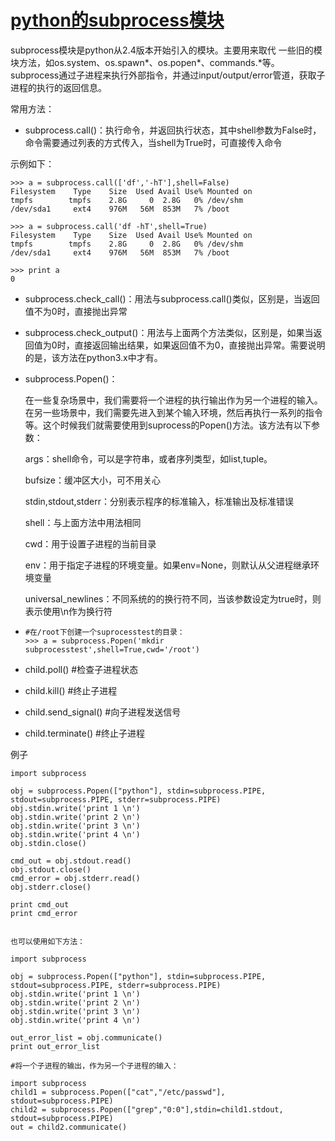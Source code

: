 # [python的subprocess模块](http://www.cnblogs.com/breezey/p/6673901.html)

subprocess模块是python从2.4版本开始引入的模块。主要用来取代 一些旧的模块方法，如os.system、os.spawn\*、os.popen\*、commands.\*等。subprocess通过子进程来执行外部指令，并通过input/output/error管道，获取子进程的执行的返回信息。

常用方法：

* subprocess.call\(\)：执行命令，并返回执行状态，其中shell参数为False时，命令需要通过列表的方式传入，当shell为True时，可直接传入命令

示例如下：

```
>>> a = subprocess.call(['df','-hT'],shell=False)
Filesystem    Type    Size  Used Avail Use% Mounted on
tmpfs        tmpfs    2.8G     0  2.8G   0% /dev/shm
/dev/sda1     ext4    976M   56M  853M   7% /boot

>>> a = subprocess.call('df -hT',shell=True)
Filesystem    Type    Size  Used Avail Use% Mounted on
tmpfs        tmpfs    2.8G     0  2.8G   0% /dev/shm
/dev/sda1     ext4    976M   56M  853M   7% /boot

>>> print a
0
```

* subprocess.check\_call\(\)：用法与subprocess.call\(\)类似，区别是，当返回值不为0时，直接抛出异常

* subprocess.check\_output\(\)：用法与上面两个方法类似，区别是，如果当返回值为0时，直接返回输出结果，如果返回值不为0，直接抛出异常。需要说明的是，该方法在python3.x中才有。

* subprocess.Popen\(\)：

  在一些复杂场景中，我们需要将一个进程的执行输出作为另一个进程的输入。在另一些场景中，我们需要先进入到某个输入环境，然后再执行一系列的指令等。这个时候我们就需要使用到suprocess的Popen\(\)方法。该方法有以下参数：

  args：shell命令，可以是字符串，或者序列类型，如list,tuple。

  bufsize：缓冲区大小，可不用关心

  stdin,stdout,stderr：分别表示程序的标准输入，标准输出及标准错误

  shell：与上面方法中用法相同

  cwd：用于设置子进程的当前目录

  env：用于指定子进程的环境变量。如果env=None，则默认从父进程继承环境变量

  universal\_newlines：不同系统的的换行符不同，当该参数设定为true时，则表示使用\n作为换行符

* ```
  #在/root下创建一个suprocesstest的目录：
  >>> a = subprocess.Popen('mkdir subprocesstest',shell=True,cwd='/root')
  ```
* child.poll\(\)    \#检查子进程状态

* child.kill\(\)     \#终止子进程

* child.send\_signal\(\)    \#向子进程发送信号

* child.terminate\(\)   \#终止子进程

例子

```
import subprocess

obj = subprocess.Popen(["python"], stdin=subprocess.PIPE, stdout=subprocess.PIPE, stderr=subprocess.PIPE)
obj.stdin.write('print 1 \n')
obj.stdin.write('print 2 \n')
obj.stdin.write('print 3 \n')
obj.stdin.write('print 4 \n')
obj.stdin.close()

cmd_out = obj.stdout.read()
obj.stdout.close()
cmd_error = obj.stderr.read()
obj.stderr.close()

print cmd_out
print cmd_error


也可以使用如下方法：

import subprocess

obj = subprocess.Popen(["python"], stdin=subprocess.PIPE, stdout=subprocess.PIPE, stderr=subprocess.PIPE)
obj.stdin.write('print 1 \n')
obj.stdin.write('print 2 \n')
obj.stdin.write('print 3 \n')
obj.stdin.write('print 4 \n')

out_error_list = obj.communicate()
print out_error_list

#将一个子进程的输出，作为另一个子进程的输入：

import subprocess
child1 = subprocess.Popen(["cat","/etc/passwd"], stdout=subprocess.PIPE)
child2 = subprocess.Popen(["grep","0:0"],stdin=child1.stdout, stdout=subprocess.PIPE)
out = child2.communicate()
```




